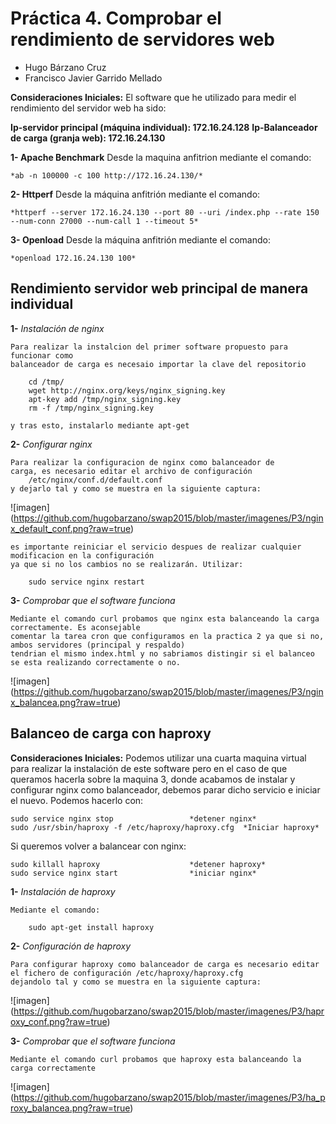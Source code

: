 # Práctica 4. Comprobar el rendimiento de servidores web

- Hugo Bárzano Cruz
- Francisco Javier Garrido Mellado

**Consideraciones Iniciales:** El software que he utilizado para medir el rendimiento del servidor web ha sido:

**Ip-servidor principal (máquina individual): 172.16.24.128**
**Ip-Balanceador de carga (granja web): 172.16.24.130**

**1- Apache Benchmark** Desde la maquina anfitrion mediante el comando:

	*ab -n 100000 -c 100 http://172.16.24.130/*  

**2- Httperf** Desde la máquina anfitrión mediante el comando:

	*httperf --server 172.16.24.130 --port 80 --uri /index.php --rate 150 --num-conn 27000 --num-call 1 --timeout 5*

**3- Openload** Desde la máquina anfitrión mediante el comando:

	*openload 172.16.24.130 100*


## Rendimiento servidor web principal de manera individual 
 

**1-** *Instalación de nginx*

	Para realizar la instalcion del primer software propuesto para funcionar como
	balanceador de carga es necesaio importar la clave del repositorio 

		cd /tmp/
		wget http://nginx.org/keys/nginx_signing.key
		apt-key add /tmp/nginx_signing.key
		rm -f /tmp/nginx_signing.key

	y tras esto, instalarlo mediante apt-get

**2-** *Configurar nginx*

	Para realizar la configuracion de nginx como balanceador de 
	carga, es necesario editar el archivo de configuración
		/etc/nginx/conf.d/default.conf
	y dejarlo tal y como se muestra en la siguiente captura:

![imagen] (https://github.com/hugobarzano/swap2015/blob/master/imagenes/P3/nginx_default_conf.png?raw=true)

	es importante reiniciar el servicio despues de realizar cualquier modificacion en la configuración
	ya que si no los cambios no se realizarán. Utilizar:  
			
		sudo service nginx restart

**3-** *Comprobar que el software funciona*

	Mediante el comando curl probamos que nginx esta balanceando la carga correctamente. Es aconsejable
	comentar la tarea cron que configuramos en la practica 2 ya que si no, ambos servidores (principal y respaldo)
	tendrian el mismo index.html y no sabriamos distingir si el balanceo se esta realizando correctamente o no.

![imagen] (https://github.com/hugobarzano/swap2015/blob/master/imagenes/P3/nginx_balancea.png?raw=true)

## Balanceo de carga con haproxy

**Consideraciones Iniciales:** Podemos utilizar una cuarta maquina virtual para realizar la
instalación de este software pero en el caso de que queramos hacerla sobre la maquina 3, donde
acabamos de instalar y configurar nginx como balanceador, debemos parar dicho servicio e iniciar el
nuevo. Podemos hacerlo con: 

	sudo service nginx stop					*detener nginx*
	sudo /usr/sbin/haproxy -f /etc/haproxy/haproxy.cfg	*Iniciar haproxy*

Si queremos volver a balancear con nginx:
	
	sudo killall haproxy					*detener haproxy*
	sudo service nginx start				*iniciar nginx*

   
**1-** *Instalación de haproxy*

	Mediante el comando:

		sudo apt-get install haproxy

**2-** *Configuración de haproxy*

	Para configurar haproxy como balanceador de carga es necesario editar el fichero de configuración /etc/haproxy/haproxy.cfg
	dejandolo tal y como se muestra en la siguiente captura:

![imagen] (https://github.com/hugobarzano/swap2015/blob/master/imagenes/P3/haproxy_conf.png?raw=true)

**3-** *Comprobar que el software funciona*

	Mediante el comando curl probamos que haproxy esta balanceando la carga correctamente

![imagen] (https://github.com/hugobarzano/swap2015/blob/master/imagenes/P3/ha_proxy_balancea.png?raw=true)










